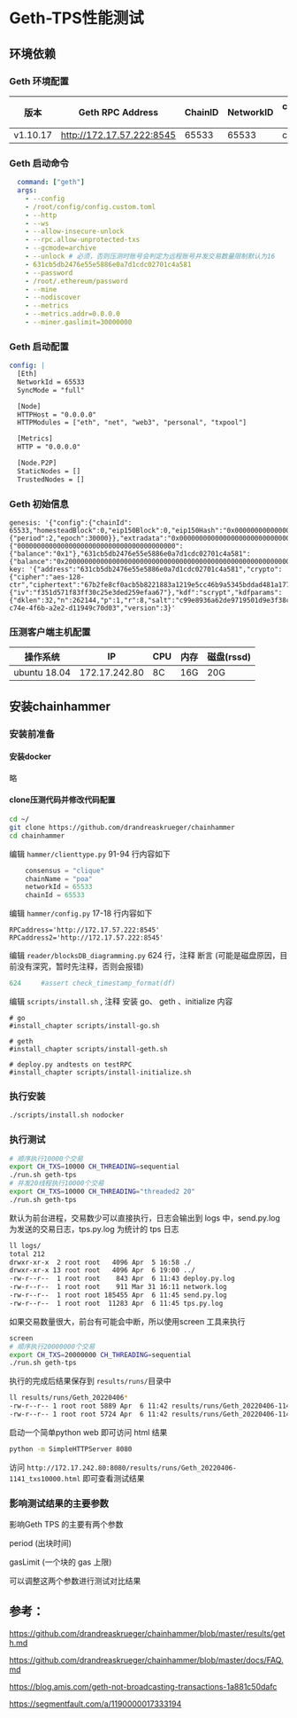 # Geth-TPS性能测试

## 环境依赖

### Geth 环境配置

| 版本     | Geth RPC Address          | ChainID | NetworkID | consensus(共识算法) | CPU  | 内存 | 磁盘(rssd) |
| -------- | ------------------------- | ------- | --------- | ------------------- | ---- | ---- | ---------- |
| v1.10.17 | http://172.17.57.222:8545 | 65533   | 65533     | clique              | 4C   | 8G   | 100G       |

### Geth 启动命令

```yaml
  command: ["geth"]
  args:
    - --config
    - /root/config/config.custom.toml
    - --http
    - --ws
    - --allow-insecure-unlock
    - --rpc.allow-unprotected-txs
    - --gcmode=archive
    - --unlock # 必须，否则压测时账号会判定为远程账号并发交易数量限制默认为16
    - 631cb5db2476e55e5886e0a7d1cdc02701c4a581
    - --password
    - /root/.ethereum/password
    - --mine
    - --nodiscover
    - --metrics
    - --metrics.addr=0.0.0.0
    - --miner.gaslimit=30000000
```

### Geth 启动配置

```yaml
config: |
  [Eth]
  NetworkId = 65533
  SyncMode = "full"

  [Node]
  HTTPHost = "0.0.0.0"
  HTTPModules = ["eth", "net", "web3", "personal", "txpool"]

  [Metrics]
  HTTP = "0.0.0.0"

  [Node.P2P]
  StaticNodes = []
  TrustedNodes = []
```

### Geth 初始信息

```
genesis: '{"config":{"chainId": 65533,"homesteadBlock":0,"eip150Block":0,"eip150Hash":"0x0000000000000000000000000000000000000000000000000000000000000000","eip155Block":0,"eip158Block":0,"byzantiumBlock":0,"constantinopleBlock":0,"petersburgBlock":0,"istanbulBlock":0,"clique":{"period":2,"epoch":30000}},"extradata":"0x0000000000000000000000000000000000000000000000000000000000000000631cb5db2476e55e5886e0a7d1cdc02701c4a5810000000000000000000000000000000000000000000000000000000000000000000000000000000000000000000000000000000000000000000000000000000000","gasLimit":"30000000","coinbase":"0x0000000000000000000000000000000000000000","difficulty":"0x1","mixHash":"0x0000000000000000000000000000000000000000000000000000000000000000","alloc":{"0000000000000000000000000000000000000000":{"balance":"0x1"},"631cb5db2476e55e5886e0a7d1cdc02701c4a581":{"balance":"0x200000000000000000000000000000000000000000000000000000000000000"}},"nonce":"0x0000000000000123","number":"0x0","gasUsed":"0x0","parentHash":"0x0000000000000000000000000000000000000000000000000000000000000000","baseFeePerGas":null}'
key: '{"address":"631cb5db2476e55e5886e0a7d1cdc02701c4a581","crypto":{"cipher":"aes-128-ctr","ciphertext":"67b2fe8cf0acb5b8221883a1219e5cc46b9a5345bddad481a1775f4bdc2d37f6","cipherparams":{"iv":"f351d571f83ff30c25e3ded259efaa67"},"kdf":"scrypt","kdfparams":{"dklen":32,"n":262144,"p":1,"r":8,"salt":"c99e8936a62de9719501d9e3f38c08a896820d5dd9c7689195fe84a079b42250"},"mac":"9ccf8654d97369bd9acb7bec5eb72f1e56e84d781aa86501b9407270e3b1eeeb"},"id":"18a30473-c74e-4f6b-a2e2-d11949c70d03","version":3}'
```

### 压测客户端主机配置

| 操作系统     | IP            | CPU  | 内存 | 磁盘(rssd) |
| ------------ | ------------- | ---- | ---- | ---------- |
| ubuntu 18.04 | 172.17.242.80 | 8C   | 16G  | 20G        |

## 安装chainhammer

### 安装前准备

#### 安装docker

略

#### clone压测代码并修改代码配置

```sh
cd ~/
git clone https://github.com/drandreaskrueger/chainhammer
cd chainhammer
```

编辑 `hammer/clienttype.py` 91-94 行内容如下

```python
    consensus = "clique"
    chainName = "poa"
    networkId = 65533
    chainId = 65533
```

编辑 `hammer/config.py` 17-18 行内容如下

```
RPCaddress='http://172.17.57.222:8545'
RPCaddress2='http://172.17.57.222:8545'
```

编辑 `reader/blocksDB_diagramming.py` 624 行，注释 断言 (可能是磁盘原因，目前没有深究，暂时先注释，否则会报错) 

```python
624     #assert check_timestamp_format(df)
```

编辑 `scripts/install.sh` , 注释 安装 go、 geth 、initialize 内容

```
# go
#install_chapter scripts/install-go.sh

# geth
#install_chapter scripts/install-geth.sh

# deploy.py andtests on testRPC
#install_chapter scripts/install-initialize.sh
```

### 执行安装

```sh
./scripts/install.sh nodocker
```

### 执行测试

```sh
# 顺序执行10000个交易
export CH_TXS=10000 CH_THREADING=sequential
./run.sh geth-tps
# 并发20线程执行10000个交易
export CH_TXS=10000 CH_THREADING="threaded2 20"
./run.sh geth-tps
```

默认为前台进程，交易数少可以直接执行，日志会输出到 logs 中，send.py.log 为发送的交易日志，tps.py.log 为统计的 tps 日志

```sh
ll logs/
total 212
drwxr-xr-x  2 root root   4096 Apr  5 16:58 ./
drwxr-xr-x 13 root root   4096 Apr  6 19:00 ../
-rw-r--r--  1 root root    843 Apr  6 11:43 deploy.py.log
-rw-r--r--  1 root root    911 Mar 31 16:11 network.log
-rw-r--r--  1 root root 185455 Apr  6 11:45 send.py.log
-rw-r--r--  1 root root  11283 Apr  6 11:45 tps.py.log
```

如果交易数量很大，前台有可能会中断，所以使用screen 工具来执行

```sh
screen
# 顺序执行20000000个交易
export CH_TXS=20000000 CH_THREADING=sequential
./run.sh geth-tps
```

执行的完成后结果保存到 `results/runs/`目录中

```sh
ll results/runs/Geth_20220406*
-rw-r--r-- 1 root root 5889 Apr  6 11:42 results/runs/Geth_20220406-1141_txs10000.html
-rw-r--r-- 1 root root 5724 Apr  6 11:42 results/runs/Geth_20220406-1141_txs10000.md
```

启动一个简单python web 即可访问 html 结果

```sh
python -m SimpleHTTPServer 8080
```

访问 `http://172.17.242.80:8080/results/runs/Geth_20220406-1141_txs10000.html` 即可查看测试结果 

### 影响测试结果的主要参数

影响Geth TPS 的主要有两个参数

period (出块时间)

gasLimit (一个块的 gas 上限)

可以调整这两个参数进行测试对比结果

## 参考：

https://github.com/drandreaskrueger/chainhammer/blob/master/results/geth.md

https://github.com/drandreaskrueger/chainhammer/blob/master/docs/FAQ.md

https://blog.amis.com/geth-not-broadcasting-transactions-1a881c50dafc

https://segmentfault.com/a/1190000017333194